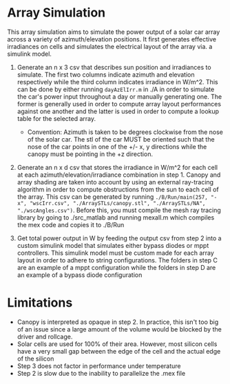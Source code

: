 # Array Simulation

This array simulation aims to simulate the power output of a solar car array across a variety of azimuth/elevation positions. It first generates effective irradiances on cells and simulates the electrical layout of the array via. a simulink model.

1. Generate an n x 3 csv that describes sun position and irradiances to simulate. The first two columns indicate azimuth and elevation respectively while the third column indicates irradiance in W/m^2. This can be done by either running ```dayAzElIrr.m``` in ./A in order to simulate the car's power input throughout a day or manually generating one. The former is generally used in order to compute array layout performances against one another and the latter is used in order to compute a lookup table for the selected array. 

    - Convention: Azimuth is taken to be degrees clockwise from the nose of the solar car. The stl of the car MUST be oriented such that the nose of the car points in one of the +/- x, y directions while the canopy must be pointing in the +z direction.

2. Generate an n x d csv that stores the irradiance in W/m^2 for each cell at each azimuth/elevation/irradiance combination in step 1. Canopy and array shading are taken into account by using an external ray-tracing algorithm in order to compute obstructions from the sun to each cell of the array. This csv can be generated by running ```./B/Run/main(257, "-x", "wscIrr.csv", "./ArraySTLs/canopy.stl", "./ArraySTLs/NA", "./wscAngles.csv")```. Before this, you must compile the mesh ray tracing library by going to ./src_matlab and running mexall.m which compiles the mex code and copies it to ./B/Run

3. Get total power output in W by feeding the output csv from step 2 into a custom simulink model that simulates either bypass diodes or mppt controllers. This simulink model must be custom made for each array layout in order to adhere to string configurations. The folders in step C are an example of a mppt configuration while the folders in step D are an example of a bypass diode configuration

# Limitations

- Canopy is interpreted as opaque in step 2. In practice, this isn't too big of an issue since a large amount of the volume would be blocked by the driver and rollcage.
- Solar cells are used for 100% of their area. However, most silicon cells have a very small gap between the edge of the cell and the actual edge of the silicon
- Step 3 does not factor in performance under temperature
- Step 2 is slow due to the inability to parallelize the .mex file
